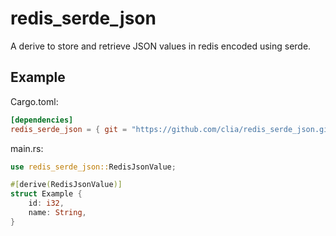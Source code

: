 # redis_serde_json

A derive to store and retrieve JSON values in redis encoded using serde.

## Example

Cargo.toml:

```toml
[dependencies]
redis_serde_json = { git = "https://github.com/clia/redis_serde_json.git" }
```

main.rs:

```rust
use redis_serde_json::RedisJsonValue;

#[derive(RedisJsonValue)]
struct Example {
    id: i32,
    name: String,
}
```
